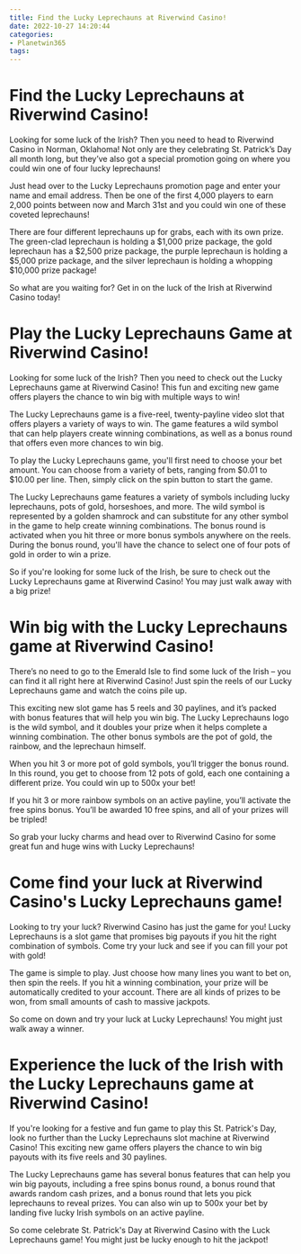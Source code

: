 ```yaml
---
title: Find the Lucky Leprechauns at Riverwind Casino!
date: 2022-10-27 14:20:44
categories:
- Planetwin365
tags:
---
```



#  Find the Lucky Leprechauns at Riverwind Casino!

Looking for some luck of the Irish? Then you need to head to Riverwind Casino in Norman, Oklahoma! Not only are they celebrating St. Patrick’s Day all month long, but they’ve also got a special promotion going on where you could win one of four lucky leprechauns!

Just head over to the Lucky Leprechauns promotion page and enter your name and email address. Then be one of the first 4,000 players to earn 2,000 points between now and March 31st and you could win one of these coveted leprechauns!

There are four different leprechauns up for grabs, each with its own prize. The green-clad leprechaun is holding a $1,000 prize package, the gold leprechaun has a $2,500 prize package, the purple leprechaun is holding a $5,000 prize package, and the silver leprechaun is holding a whopping $10,000 prize package!

So what are you waiting for? Get in on the luck of the Irish at Riverwind Casino today!

#  Play the Lucky Leprechauns Game at Riverwind Casino!

Looking for some luck of the Irish? Then you need to check out the Lucky Leprechauns game at Riverwind Casino! This fun and exciting new game offers players the chance to win big with multiple ways to win!

The Lucky Leprechauns game is a five-reel, twenty-payline video slot that offers players a variety of ways to win. The game features a wild symbol that can help players create winning combinations, as well as a bonus round that offers even more chances to win big.

To play the Lucky Leprechauns game, you'll first need to choose your bet amount. You can choose from a variety of bets, ranging from $0.01 to $10.00 per line. Then, simply click on the spin button to start the game.

The Lucky Leprechauns game features a variety of symbols including lucky leprechauns, pots of gold, horseshoes, and more. The wild symbol is represented by a golden shamrock and can substitute for any other symbol in the game to help create winning combinations. The bonus round is activated when you hit three or more bonus symbols anywhere on the reels. During the bonus round, you'll have the chance to select one of four pots of gold in order to win a prize.

So if you're looking for some luck of the Irish, be sure to check out the Lucky Leprechauns game at Riverwind Casino! You may just walk away with a big prize!

#  Win big with the Lucky Leprechauns game at Riverwind Casino!

There’s no need to go to the Emerald Isle to find some luck of the Irish – you can find it all right here at Riverwind Casino! Just spin the reels of our Lucky Leprechauns game and watch the coins pile up.

This exciting new slot game has 5 reels and 30 paylines, and it’s packed with bonus features that will help you win big. The Lucky Leprechauns logo is the wild symbol, and it doubles your prize when it helps complete a winning combination. The other bonus symbols are the pot of gold, the rainbow, and the leprechaun himself.

When you hit 3 or more pot of gold symbols, you’ll trigger the bonus round. In this round, you get to choose from 12 pots of gold, each one containing a different prize. You could win up to 500x your bet!

If you hit 3 or more rainbow symbols on an active payline, you’ll activate the free spins bonus. You’ll be awarded 10 free spins, and all of your prizes will be tripled!

So grab your lucky charms and head over to Riverwind Casino for some great fun and huge wins with Lucky Leprechauns!

#  Come find your luck at Riverwind Casino's Lucky Leprechauns game!

Looking to try your luck? Riverwind Casino has just the game for you! Lucky Leprechauns is a slot game that promises big payouts if you hit the right combination of symbols. Come try your luck and see if you can fill your pot with gold!

The game is simple to play. Just choose how many lines you want to bet on, then spin the reels. If you hit a winning combination, your prize will be automatically credited to your account. There are all kinds of prizes to be won, from small amounts of cash to massive jackpots.

So come on down and try your luck at Lucky Leprechauns! You might just walk away a winner.

#  Experience the luck of the Irish with the Lucky Leprechauns game at Riverwind Casino!

If you're looking for a festive and fun game to play this St. Patrick's Day, look no further than the Lucky Leprechauns slot machine at Riverwind Casino! This exciting new game offers players the chance to win big payouts with its five reels and 30 paylines.

The Lucky Leprechauns game has several bonus features that can help you win big payouts, including a free spins bonus round, a bonus round that awards random cash prizes, and a bonus round that lets you pick leprechauns to reveal prizes. You can also win up to 500x your bet by landing five lucky Irish symbols on an active payline.

So come celebrate St. Patrick's Day at Riverwind Casino with the Luck Leprechauns game! You might just be lucky enough to hit the jackpot!